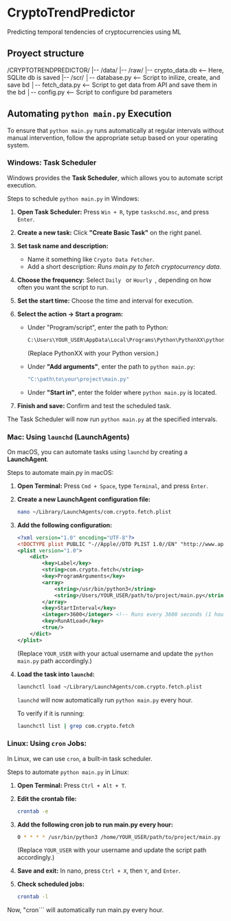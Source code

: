 # **CryptoTrendPredictor**
Predicting temporal tendencies of cryptocurrencies using ML

## **Proyect structure**
/CRYPTOTRENDPREDICTOR/
|-- /data/
    |-- /raw/
        |-- crypto_data.db  <-- Here, SQLite db is saved 
|-- /scr/
    │-- database.py <-- Script to inilize, create, and save bd
    │-- fetch_data.py <-- Script to get data from API and save them in the bd
    │-- config.py <-- Script to configure bd parameters


## **Automating ```python main.py``` Execution**
To ensure that ```python main.py``` runs automatically at regular intervals without manual intervention, follow the appropriate setup based on your operating system.

### **Windows: Task Scheduler**
Windows provides the **Task Scheduler**, which allows you to automate script execution.

Steps to schedule ```python main.py``` in Windows:
1. **Open Task Scheduler:**
    Press ```Win + R```, type ```taskschd.msc```, and press ```Enter```.

2. **Create a new task:**
    Click **"Create Basic Task"** on the right panel.

3. **Set task name and description:**
    - Name it something like ```Crypto Data Fetcher```.
    - Add a short description: *Runs main.py to fetch cryptocurrency data*.

4. **Choose the frequency:**
    Select  ```Daily ``` or  ```Hourly ```, depending on how often you want the script to run.

5. **Set the start time:**
    Choose the time and interval for execution.

6. **Select the action → Start a program:**
    - Under "Program/script", enter the path to Python:

        ```sh
        C:\Users\YOUR_USER\AppData\Local\Programs\Python\PythonXX\python.exe
        ```
        (Replace PythonXX with your Python version.)
    - Under **"Add arguments"**, enter the path to ```python main.py```:
        ```sh
        "C:\path\to\your\project\main.py"
        ```
    - Under **"Start in"**, enter the folder where ```python main.py``` is located.

7. **Finish and save:**
    Confirm and test the scheduled task.

The Task Scheduler will now run ```python main.py``` at the specified intervals.

### **Mac: Using ```launchd``` (LaunchAgents)**
On macOS, you can automate tasks using ```launchd``` by creating a **LaunchAgent**.

Steps to automate main.py in macOS:
1. **Open Terminal:**
    Press ```Cmd + Space```, type ```Terminal```, and press ```Enter```.

2. **Create a new LaunchAgent configuration file:**
    ```sh
    nano ~/Library/LaunchAgents/com.crypto.fetch.plist
    ```

3. **Add the following configuration:**
    ```xml
    <?xml version="1.0" encoding="UTF-8"?>
    <!DOCTYPE plist PUBLIC "-//Apple//DTD PLIST 1.0//EN" "http://www.apple.com/DTDs/PropertyList-1.0.dtd">
    <plist version="1.0">
        <dict>
            <key>Label</key>
            <string>com.crypto.fetch</string>
            <key>ProgramArguments</key>
            <array>
                <string>/usr/bin/python3</string>
                <string>/Users/YOUR_USER/path/to/project/main.py</string>
            </array>
            <key>StartInterval</key>
            <integer>3600</integer> <!-- Runs every 3600 seconds (1 hour) -->
            <key>RunAtLoad</key>
            <true/>
        </dict>
    </plist>
    ```
    (Replace ```YOUR_USER``` with your actual username and update the ```python main.py``` path accordingly.)

4. **Load the task into ```launchd```:**
    ```sh
    launchctl load ~/Library/LaunchAgents/com.crypto.fetch.plist
    ```
    ```launchd``` will now automatically run ```python main.py``` every hour.

    To verify if it is running:
    ```sh
    launchctl list | grep com.crypto.fetch
    ```

### **Linux: Using ```cron``` Jobs:**
In Linux, we can use ```cron```, a built-in task scheduler.

Steps to automate ```python main.py``` in Linux:
1. **Open Terminal:**
    Press ```Ctrl + Alt + T```.

2. **Edit the crontab file:**
    ```sh
    crontab -e
    ```

3. **Add the following cron job to run main.py every hour:**
    ```sh
    0 * * * * /usr/bin/python3 /home/YOUR_USER/path/to/project/main.py
    ```
    (Replace ```YOUR_USER``` with your username and update the script path accordingly.)

4. **Save and exit:**
    In nano, press ```Ctrl + X```, then ```Y```, and ```Enter```.

5. **Check scheduled jobs:**
    ```sh
    crontab -l
    ```

Now, "cron``` will automatically run main.py every hour.




